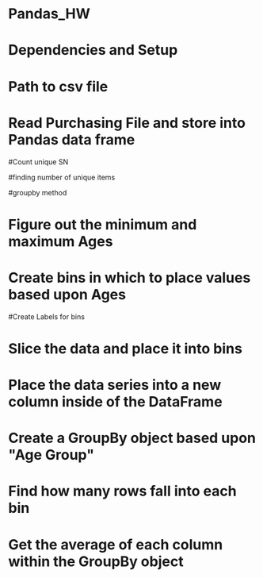 # Pandas_HW
# Dependencies and Setup

# Path to csv file

# Read Purchasing File and store into Pandas data frame

#Count unique SN

#finding number of unique items

#groupby method

# Figure out the minimum and maximum Ages

# Create bins in which to place values based upon Ages

#Create Labels for bins

# Slice the data and place it into bins

# Place the data series into a new column inside of the DataFrame

# Create a GroupBy object based upon "Age Group"

# Find how many rows fall into each bin

# Get the average of each column within the GroupBy object
